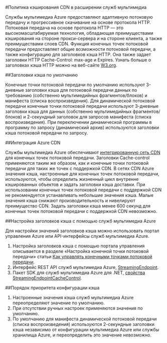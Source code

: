 <properties 
	pageTitle="Политика кэширования CDN в расширении служб мультимедиа"
	description="В этом разделе приведен обзор политики кэширования в сети CDM в расширении служб мультимедиа."
	services="cdn"
	documentationCenter=".NET"
	authors="juliako"
	manager="dwrede"
	editor=""/>

<tags 
	ms.service="cdn"
	ms.workload="tbd"
	ms.tgt_pltfrm="na"
	ms.devlang="na"
	ms.topic="article"
	ms.date="09/01/2015"
	ms.author="juliako"/>

#Политика кэширования CDN в расширении служб мультимедиа

Службы мультимедиа Azure предоставляют адаптивную потоковую передачу и прогрессивное скачивание на основе протокола HTTP. Потоковая передача на основе протокола HTTP — это высокомасштабируемая технология, обладающая преимуществами кэширования на стороне прокси-сервера и на стороне клиента, а также преимуществами слоев CDN. Функция конечных точек потоковой передачи предоставляет общие возможности потоковой передачи, а также конфигурацию для заголовков кэша HTTP. Она также задает заголовки HTTP Cache-Control: max-age и Expires. Узнать больше о заголовках кэша HTTP можно на веб-сайте [W3.org](http://www.w3.org/Protocols/rfc2616/rfc2616-sec13.html).

##Заголовки кэша по умолчанию

Конечные точки потоковой передачи по умолчанию используют 3-дневные заголовки кэша для потоковой передачи данных по требованию (собственно мультимедийных фрагментов/блоков) и манифеста (списка воспроизведения). Для динамической потоковой передачи конечные точки потоковой передачи используют 3-дневные заголовки кэша для данных (собственно мультимедийных фрагментов/блоков) и 2-секундный заголовок для запросов манифеста (списка воспроизведения). При переключении динамической программы в программу по запросу (динамический архив) используются заголовки кэша потоковой передачи по запросу.

##Интеграция Azure CDN

Службы мультимедиа Azure обеспечивают [интегрированную сеть CDN](http://azure.microsoft.com/updates/azure-media-services-now-fully-integrated-with-azure-cdn/) для конечных точек потоковой передачи. Заголовки Cache-control применяются таким же образом, как и конечные точки потоковой передачи для таких же точек с поддержкой CDN. В сетях CDN Azure значения кэша, настроенные для конечных точек потоковой передачи, используются, чтобы определить жизненный цикл внутренне кэшированных объектов и задать заголовки кэша доставки. При использовании конечных точек потоковой передачи с поддержкой CDN не рекомендуется устанавливать небольшие значения кэша. Малые значения кэша снижают производительность и нивелируют преимущество CDN. Задать заголовки кэша менее 600 секунд для конечных точек потоковой передачи с поддержкой CDN невозможно.

##Настройка заголовков кэша с помощью служб мультимедиа Azure

Для настройки значений заголовков кэша можно использовать портал управления Azure или API-интерфейсы служб мультимедиа Azure.

1. Настройка заголовков кэша с помощью портала управления описывается в разделе «Настройка конечной точки потоковой передачи» статьи [Как управлять конечными точками потоковой передачи](../media-services-manage-origins.md).
2. Интерфейс REST API служб мультимедиа Azure, [StreamingEndpoint](https://msdn.microsoft.com/library/azure/dn783468.aspx#StreamingEndpointCacheControl).
3. Пакет SDK для служб мультимедиа Azure для .NET, [свойства StreamingEndpointCacheControl](http://go.microsoft.com/fwlink/?LinkId=615302).

##Порядок приоритета конфигурации кэша

1. Настроенные значения кэша служб мультимедиа Azure переопределяют значение по умолчанию.
2. При отсутствии ручных настроек применяются значения по умолчанию.
3. По умолчанию для манифеста динамической потоковой передачи (списка воспроизведения) используются 2-секундные заголовки кэша независимо от конфигурации мультимедиа Azure или службы хранилища Azure, и переопределить это значение невозможно.
 

<!---HONumber=September15_HO1-->